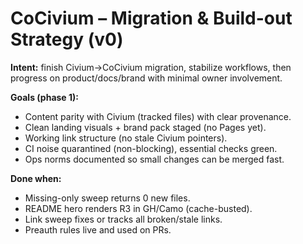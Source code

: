 # CoCivium – Migration & Build-out Strategy (v0)
**Intent:** finish Civium→CoCivium migration, stabilize workflows, then progress on product/docs/brand with minimal owner involvement.

**Goals (phase 1):**
- Content parity with Civium (tracked files) with clear provenance.
- Clean landing visuals + brand pack staged (no Pages yet).
- Working link structure (no stale Civium pointers).
- CI noise quarantined (non-blocking), essential checks green.
- Ops norms documented so small changes can be merged fast.

**Done when:**
- Missing-only sweep returns 0 new files.
- README hero renders R3 in GH/Camo (cache-busted).
- Link sweep fixes or tracks all broken/stale links.
- Preauth rules live and used on PRs.
